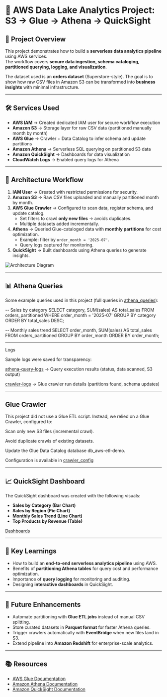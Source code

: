 
# 🚀 AWS Data Lake Analytics Project: S3 → Glue → Athena → QuickSight  

## 📌 Project Overview  
This project demonstrates how to build a **serverless data analytics pipeline** using AWS services.  
The workflow covers **secure data ingestion, schema cataloging, partitioned querying, logging, and visualization**.  

The dataset used is an **orders dataset** (Superstore-style). The goal is to show how raw CSV files in Amazon S3 can be transformed into **business insights** with minimal infrastructure.  

---

## 🛠️ Services Used  
- **AWS IAM** → Created dedicated IAM user for secure workflow execution  
- **Amazon S3** → Storage layer for raw CSV data (partitioned manually month by month)  
- **AWS Glue** → Crawler + Data Catalog to infer schema and update partitions  
- **Amazon Athena** → Serverless SQL querying on partitioned S3 data  
- **Amazon QuickSight** → Dashboards for data visualization  
- **CloudWatch Logs** → Enabled query logs for Athena  

---

## 🚀 Architecture Workflow  
1. **IAM User** → Created with restricted permissions for security.  
2. **Amazon S3** → Raw CSV files uploaded and manually partitioned month by month.  
3. **AWS Glue Crawler** → Configured to scan data, register schema, and update catalog.  
   - Set filters to crawl **only new files** → avoids duplicates.  
   - Multiple datasets added incrementally.  
4. **Athena** → Queried Glue-cataloged data with **monthly partitions** for cost optimization.  
   - Example: filter by `order_month = '2025-07'`.  
   - Query logs captured for monitoring.  
5. **QuickSight** → Built dashboards using Athena queries to generate insights.  

![Architecture Diagram]((https://github.com/Anishaa13/aws-data-lake-analytics/tree/main/architecture_design%3A))
 
---

## 📊 Athena Queries  
Some example queries used in this project (full queries in [athena_queries]([athena-queries.sql](https://github.com/Anishaa13/aws-data-lake-analytics/tree/main/athena_queries%3A))):  

-- Sales by category
SELECT category, SUM(sales) AS total_sales
FROM orders_partitioned
WHERE order_month = '2025-07'
GROUP BY category
ORDER BY total_sales DESC;

-- Monthly sales trend
SELECT order_month, SUM(sales) AS total_sales
FROM orders_partitioned
GROUP BY order_month
ORDER BY order_month;

---

Logs

Sample logs were saved for transparency:

[athena-query-logs]([athena-query-logs.csv](https://github.com/Anishaa13/aws-data-lake-analytics/tree/main/logs%3A))
 → Query execution results (status, data scanned, S3 output)

[crawler-logs]([log-events-viewer-result.csv](https://github.com/Anishaa13/aws-data-lake-analytics/tree/main/logs%3A))
 → Glue crawler run details (partitions found, schema updates)

 ---
 
## Glue Crawler

This project did not use a Glue ETL script. Instead, we relied on a Glue Crawler, configured to:

Scan only new S3 files (incremental crawl).

Avoid duplicate crawls of existing datasets.

Update the Glue Data Catalog database db_aws-etl-demo.

Configuration is available in [crawler_config]([crawler_config.json](https://github.com/Anishaa13/aws-data-lake-analytics/tree/main/crawler_config%3A))

---

## 📈 QuickSight Dashboard

The QuickSight dashboard was created with the following visuals:

* **Sales by Category (Bar Chart)**
* **Sales by Region (Pie Chart)**
* **Monthly Sales Trend (Line Chart)**
* **Top Products by Revenue (Table)**

[Dashboards](https://github.com/Anishaa13/aws-data-lake-analytics/tree/69a0a61a8446fff883bb35624b110a10b8ba8208/quicksight_dashboards%3A)

---

## 🌟 Key Learnings

* How to build an **end-to-end serverless analytics pipeline** using AWS.
* Benefits of **partitioning Athena tables** for query cost and performance optimization.
* Importance of **query logging** for monitoring and auditing.
* Designing **interactive dashboards** in QuickSight.

---

## 🔮 Future Enhancements

* Automate partitioning with **Glue ETL jobs** instead of manual CSV splitting.
* Store curated datasets in **Parquet format** for faster Athena queries.
* Trigger crawlers automatically with **EventBridge** when new files land in S3.
* Extend pipeline into **Amazon Redshift** for enterprise-scale analytics.

---

## 📚 Resources

* [AWS Glue Documentation](https://docs.aws.amazon.com/glue/)
* [Amazon Athena Documentation](https://docs.aws.amazon.com/athena/)
* [Amazon QuickSight Documentation](https://docs.aws.amazon.com/quicksight/)
